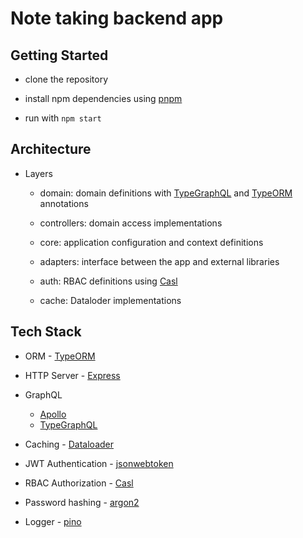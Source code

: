 # Note taking backend app



## Getting Started

- clone the repository

- install npm dependencies using [pnpm](https://pnpm.io/)

- run with `npm start`

  

## Architecture

- Layers

  - domain: domain definitions with [TypeGraphQL](https://typegraphql.com/) and [TypeORM](typeorm.io/) annotations

  - controllers:  domain access implementations

  - core: application configuration and context definitions

  - adapters: interface between the app and external libraries 

  - auth: RBAC definitions using [Casl](https://casl.js.org/v5/en/guide/intro)

  - cache: Dataloder implementations

    

## Tech Stack

- ORM - [TypeORM](typeorm.io/)

- HTTP Server - [Express](https://expressjs.com/)

- GraphQL

  - [Apollo](https://www.apollographql.com/docs/apollo-server/integrations/middleware/#apollo-server-express)
  - [TypeGraphQL](https://typegraphql.com/)

- Caching - [Dataloader](https://github.com/graphql/dataloader)

- JWT Authentication - [jsonwebtoken](https://github.com/auth0/node-jsonwebtoken)

- RBAC Authorization - [Casl](https://casl.js.org/v5/en/guide/intro)

- Password hashing - [argon2](https://github.com/ranisalt/node-argon2#readme)

- Logger - [pino](https://getpino.io/#/)

  

